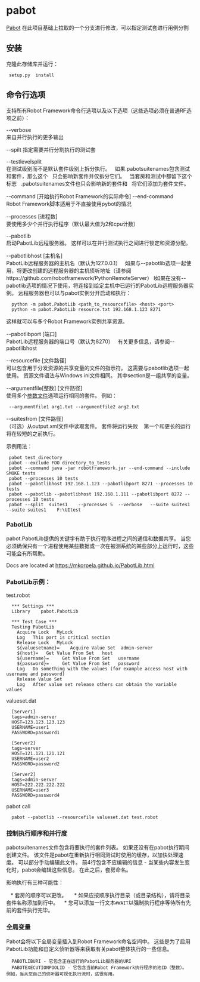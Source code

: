 # pabot

[Pabot](https://github.com/mkorpela/pabot.git) 在此项目基础上拉取的一个分支进行修改，可以指定测试套进行用例分割

## 安装

克隆此存储库并运行：

     setup.py  install


## 命令行选项

支持所有Robot Framework命令行选项以及以下选项（这些选项必须在普通RF选项之前）：

--verbose     
  来自并行执行的更多输出

--spilt
  指定需要并行分割执行的测试套


--testlevelsplit          
  在测试级别而不是默认套件级别上拆分执行。
  如果.pabotsuitenames包含测试和套件，那么这个
  只会影响新套件并仅拆分它们。
  当套房和测试中都留下这个标志
  .pabotsuitenames文件也只会影响新的套件和
  将它们添加为套件文件。

--command [开始执行Robot Framework的实际命令] --end-command    
  Robot Framework脚本适用于不直接使用pybot的情况

--processes   [进程数]          
  要使用多少个并行执行程序（默认最大值为2和cpu计数）

--pabotlib          
  启动PabotLib远程服务器。 这样可以在并行测试执行之间进行锁定和资源分配。

--pabotlibhost   [主机名]          
  PabotLib远程服务器的主机名（默认为127.0.0.1）
  如果与--pabotlib选项一起使用，将更改创建的远程服务器的主机侦听地址（请参阅https://github.com/robotframework/PythonRemoteServer）
  I如果在没有--pabotlib选项的情况下使用，将连接到给定主机中已运行的PabotLib远程服务器实例。 远程服务器也可以与pabot实例分开启动和执行：
  
      python -m pabot.PabotLib <path_to_resourcefile> <host> <port>
      python -m pabot.PabotLib resource.txt 192.168.1.123 8271
  
  这样就可以与多个Robot Framework实例共享资源。

--pabotlibport   [端口]          
  PabotLib远程服务器的端口号（默认为8270）
  有关更多信息，请参阅--pabotlibhost

--resourcefile   [文件路径]          
  可以包含用于分发资源的共享变量的文件的指示符。 这需要与pabotlib选项一起使用。 资源文件语法与Windows ini文件相同。 其中section是一组共享的变量。

--argumentfile[整数]   [文件路径]          
  使用多个[参数文件](http://robotframework.org/robotframework/latest/RobotFrameworkUserGuide.html#argument-files)选项运行相同的套件。
  例如：

     --argumentfile1 arg1.txt --argumentfile2 arg2.txt

--suitesfrom   [文件路径]          
  （可选）从output.xml文件中读取套件。 套件将运行失败
   第一个和更长的运行将在较短的之前执行。

示例用法：

     pabot test_directory
     pabot --exclude FOO directory_to_tests
     pabot --command java -jar robotframework.jar --end-command --include SMOKE tests
     pabot --processes 10 tests
     pabot --pabotlibhost 192.168.1.123 --pabotlibport 8271 --processes 10 tests
     pabot --pabotlib --pabotlibhost 192.168.1.111 --pabotlibport 8272 --processes 10 tests
     pabot --split  suites1    --processes 5  --verbose   --suite suites1  --suite suites1    F:\UItest
     
### PabotLib

pabot.PabotLib提供的关键字有助于执行程序进程之间的通信和数据共享。
当您必须确保只有一个进程使用某些数据或一次在被测系统的某些部分上运行时，这些可能会有所帮助。

Docs are located at https://mkorpela.github.io/PabotLib.html

### PabotLib示例：

test.robot

      *** Settings ***
      Library    pabot.PabotLib
      
      *** Test Case ***
      Testing PabotLib
        Acquire Lock   MyLock
        Log   This part is critical section
        Release Lock   MyLock
        ${valuesetname}=    Acquire Value Set  admin-server
        ${host}=   Get Value From Set   host
        ${username}=     Get Value From Set   username
        ${password}=     Get Value From Set   password
        Log   Do something with the values (for example access host with username and password)
        Release Value Set
        Log   After value set release others can obtain the variable values

valueset.dat

      [Server1]
      tags=admin-server
      HOST=123.123.123.123
      USERNAME=user1
      PASSWORD=password1
      
      [Server2]
      tags=server
      HOST=121.121.121.121
      USERNAME=user2
      PASSWORD=password2

      [Server2]
      tags=admin-server
      HOST=222.222.222.222
      USERNAME=user3
      PASSWORD=password4


pabot call

      pabot --pabotlib --resourcefile valueset.dat test.robot

### 控制执行顺序和并行度

pabotsuitenames文件包含将要执行的套件列表。
如果还没有在pabot执行期间创建文件。
该文件是pabot在重新执行相同测试时使用的缓存，以加快处理速度。
可以部分手动编辑此文件。
前4行包含不应编辑的信息 - 当某些内容发生变化时，pabot会编辑这些信息。
在此之后，套房命名。

影响执行有三种可能性：

    * 套房的顺序可以更改。
    * 如果应按顺序执行目录（或目录结构），请将目录套件名称添加到行中。
    * 您可以添加一行文本```#WAIT```以强制执行程序等待所有先前的套件执行完毕。


### 全局变量

Pabot会将以下全局变量插入到Robot Framework命名空间中。 这些是为了启用PabotLib功能和自定义侦听器等来获取有关pabot整体执行的一些信息。

      PABOTLIBURI - 它包含正在运行的PabotLib服务器的URI
      PABOTEXECUTIONPOOLID - 它包含当前Robot Framework执行程序的池ID（整数）。 例如，当从您自己的侦听器可视化执行流时，这很有用。
 

